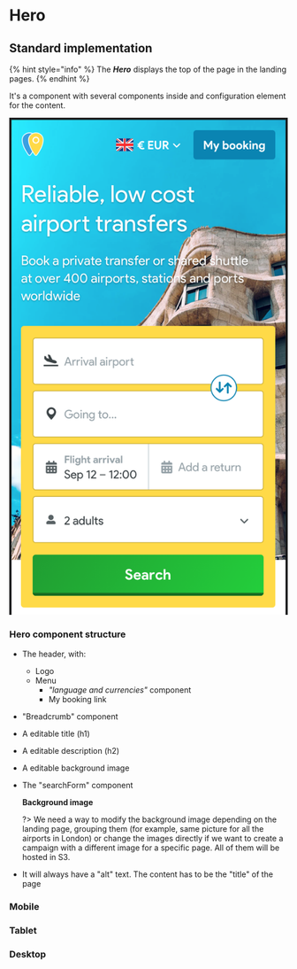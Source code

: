 # Hero

## Standard implementation

{% hint style="info" %}
The _**Hero**_ displays the top of the page in the landing pages.
{% endhint %}

It's a component with several components inside and configuration element for the content.

![Hero component](../.gitbook/assets/hero%20%281%29.png)

### Hero component structure

* The header, with:
  * Logo
  * Menu
    * _"language and currencies"_ component
    * My booking link
* "Breadcrumb" component
* A editable title \(h1\)
* A editable description \(h2\)
* A editable background image
* The "searchForm" component

  **Background image**

  ?&gt; We need a way to modify the background image depending on the landing page, grouping them \(for example, same picture for all the airports in London\) or change the images directly if we want to create a campaign with a different image for a specific page. All of them will be hosted in S3.

* It will always have a "alt" text. The content has to be the "title" of the page

### Mobile

### Tablet

### Desktop

